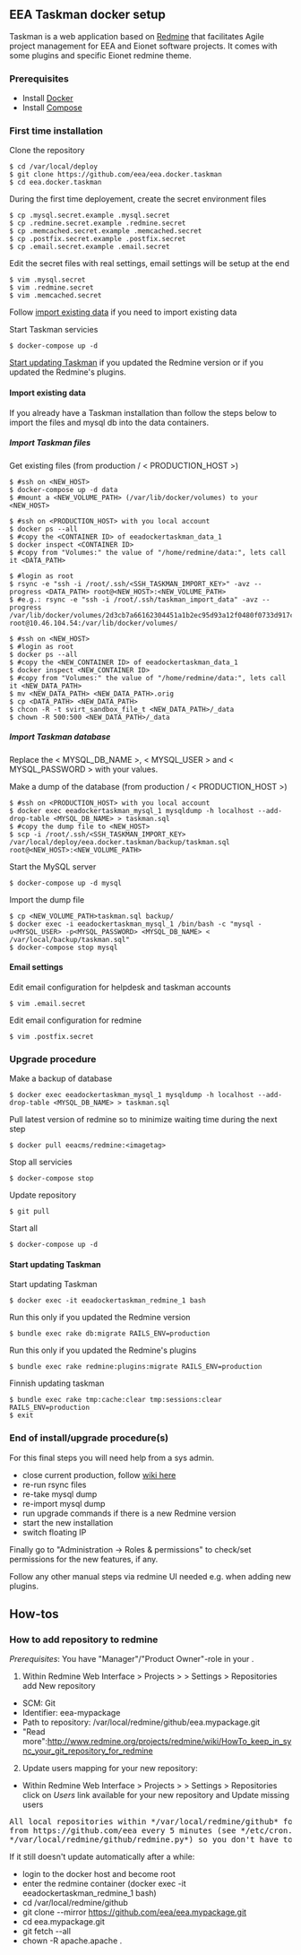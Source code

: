 ## EEA Taskman docker setup
Taskman is a web application based on [Redmine](http://www.redmine.org) that facilitates Agile project management for EEA and Eionet software projects. It comes with some plugins and specific Eionet redmine theme.

### Prerequisites

- Install [Docker](https://docs.docker.com/installation/)
- Install [Compose](https://docs.docker.com/compose/install/)

### First time installation

Clone the repository

    $ cd /var/local/deploy
    $ git clone https://github.com/eea/eea.docker.taskman
    $ cd eea.docker.taskman

During the first time deployement, create the secret environment files

    $ cp .mysql.secret.example .mysql.secret
    $ cp .redmine.secret.example .redmine.secret
    $ cp .memcached.secret.example .memcached.secret
    $ cp .postfix.secret.example .postfix.secret
    $ cp .email.secret.example .email.secret

Edit the secret files with real settings, email settings will be setup at the end

    $ vim .mysql.secret
    $ vim .redmine.secret
    $ vim .memcached.secret

Follow [import existing data](#import-existing-data) if you need to import existing data

Start Taskman servicies

    $ docker-compose up -d

[Start updating Taskman](#start-updating-taskman) if you updated the Redmine version or if you updated the Redmine's plugins.

#### Import existing data

If you already have a Taskman installation than follow the steps below to import the files and mysql db into the data containers.

##### Import Taskman files

Get existing files (from production / < PRODUCTION_HOST >)

    $ #ssh on <NEW_HOST>
    $ docker-compose up -d data
    $ #mount a <NEW_VOLUME_PATH> (/var/lib/docker/volumes) to your <NEW_HOST>

    $ #ssh on <PRODUCTION_HOST> with you local account
    $ docker ps --all
    $ #copy the <CONTAINER ID> of eeadockertaskman_data_1
    $ docker inspect <CONTAINER ID>
    $ #copy from "Volumes:" the value of "/home/redmine/data:", lets call it <DATA_PATH>

    $ #login as root
    $ rsync -e "ssh -i /root/.ssh/<SSH_TASKMAN_IMPORT_KEY>" -avz --progress <DATA_PATH> root@<NEW_HOST>:<NEW_VOLUME_PATH>
    $ #e.g.: rsync -e "ssh -i /root/.ssh/taskman_import_data" -avz --progress /var/lib/docker/volumes/2d3cb7a66162304451a1b2ec95d93a12f0480f0733d917c00e618bf8f95525f3/_data root@10.46.104.54:/var/lib/docker/volumes/

    $ #ssh on <NEW_HOST>
    $ #login as root
    $ docker ps --all
    $ #copy the <NEW_CONTAINER ID> of eeadockertaskman_data_1
    $ docker inspect <NEW_CONTAINER ID>
    $ #copy from "Volumes:" the value of "/home/redmine/data:", lets call it <NEW_DATA_PATH>
    $ mv <NEW_DATA_PATH> <NEW_DATA_PATH>.orig
    $ cp <DATA_PATH> <NEW_DATA_PATH>
    $ chcon -R -t svirt_sandbox_file_t <NEW_DATA_PATH>/_data
    $ chown -R 500:500 <NEW_DATA_PATH>/_data

##### Import Taskman database

Replace the < MYSQL_DB_NAME >, < MYSQL_USER > and < MYSQL_PASSWORD > with your values.

Make a dump of the database (from production / < PRODUCTION_HOST >)

    $ #ssh on <PRODUCTION_HOST> with you local account
    $ docker exec eeadockertaskman_mysql_1 mysqldump -h localhost --add-drop-table <MYSQL_DB_NAME> > taskman.sql
    $ #copy the dump file to <NEW_HOST>
    $ scp -i /root/.ssh/<SSH_TASKMAN_IMPORT_KEY> /var/local/deploy/eea.docker.taskman/backup/taskman.sql root@<NEW_HOST>:<NEW_VOLUME_PATH>

Start the MySQL server

    $ docker-compose up -d mysql

Import the dump file

    $ cp <NEW_VOLUME_PATH>taskman.sql backup/
    $ docker exec -i eeadockertaskman_mysql_1 /bin/bash -c "mysql -u<MYSQL_USER> -p<MYSQL_PASSWORD> <MYSQL_DB_NAME> < /var/local/backup/taskman.sql"
    $ docker-compose stop mysql

#### Email settings

Edit email configuration for helpdesk and taskman accounts

    $ vim .email.secret

Edit email configuration for redmine

    $ vim .postfix.secret

### Upgrade procedure

Make a backup of database

    $ docker exec eeadockertaskman_mysql_1 mysqldump -h localhost --add-drop-table <MYSQL_DB_NAME> > taskman.sql

Pull latest version of redmine so to minimize waiting time during the next step

    $ docker pull eeacms/redmine:<imagetag>

Stop all servicies

    $ docker-compose stop

Update repository

    $ git pull

Start all

    $ docker-compose up -d

#### Start updating Taskman

Start updating Taskman

    $ docker exec -it eeadockertaskman_redmine_1 bash

Run this only if you updated the Redmine version

    $ bundle exec rake db:migrate RAILS_ENV=production

Run this only if you updated the Redmine's plugins

    $ bundle exec rake redmine:plugins:migrate RAILS_ENV=production

Finnish updating taskman

    $ bundle exec rake tmp:cache:clear tmp:sessions:clear RAILS_ENV=production
    $ exit

### End of install/upgrade procedure(s)

For this final steps you will need help from a sys admin.

- close current production, follow [wiki here]( https://taskman.eionet.europa.eu/projects/infrastructure/wiki/How_To_Inform_on_Planned_Maintenance)
- re-run rsync files
- re-take mysql dump
- re-import mysql dump
- run upgrade commands if there is a new Redmine version
- start the new installation
- switch floating IP

Finally go to "Administration -> Roles & permissions" to check/set permissions for the new features, if any.

Follow any other manual steps via redmine UI needed e.g. when adding new plugins.

## How-tos
### How to add repository to redmine

*Prerequisites*: You have "Manager"/"Product Owner"-role in your <Project>.

1. Within Redmine Web Interface > Projects > <Project> > Settings > Repositories add New repository

* SCM: Git
* Identifier: eea-mypackage
* Path to repository: /var/local/redmine/github/eea.mypackage.git
* "Read more":http://www.redmine.org/projects/redmine/wiki/HowTo_keep_in_sync_your_git_repository_for_redmine

2. Update users mapping for your new repository:

* Within Redmine Web Interface > Projects > <Project> > Settings > Repositories click on *Users* link available for your new repository and Update missing users

<pre>
All local repositories within */var/local/redmine/github* folder are synced automatically
from https://github.com/eea every 5 minutes (see */etc/cron.d/sync_git_repos* and
*/var/local/redmine/github/redmine.py*) so you don't have to add them manually on server side.
</pre>

If it still doesn't update automatically after a while:

* login to the docker host and become root
* enter the redmine container (docker exec -it eeadockertaskman_redmine_1 bash)
* cd /var/local/redmine/github
* git clone --mirror https://github.com/eea/eea.mypackage.git
* cd eea.mypackage.git
* git fetch --all
* chown -R apache.apache .
